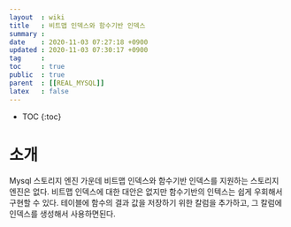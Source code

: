 ```yaml
---
layout  : wiki
title   : 비트맵 인덱스와 함수기반 인덱스
summary : 
date    : 2020-11-03 07:27:18 +0900
updated : 2020-11-03 07:30:17 +0900
tag     : 
toc     : true
public  : true
parent  : [[REAL_MYSQL]]
latex   : false
---
```

* TOC
{:toc}

# 소개 
  Mysql 스토리지 엔진 가운데 비트맵 인덱스와 함수기반 인덱스를 지원하는 스토리지 엔진은 없다. 비트맵 인덱스에 대한 대안은 없지만 함수기반의 인텍스는 쉽게 우회해서 구현할 수 있다. 테이블에 함수의 결과 값을 저장하기 위한 칼럼을 추가하고, 그 칼럼에 인덱스를 생성해서 사용하면된다. 
